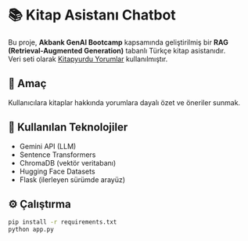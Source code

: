 # 📚 Kitap Asistanı Chatbot

Bu proje, **Akbank GenAI Bootcamp** kapsamında geliştirilmiş bir **RAG (Retrieval-Augmented Generation)** tabanlı Türkçe kitap asistanıdır.  
Veri seti olarak [Kitapyurdu Yorumlar](https://huggingface.co/datasets/alibayram/kitapyurdu_yorumlar) kullanılmıştır.

## 🎯 Amaç
Kullanıcılara kitaplar hakkında yorumlara dayalı özet ve öneriler sunmak.

## 🧩 Kullanılan Teknolojiler
- Gemini API (LLM)
- Sentence Transformers
- ChromaDB (vektör veritabanı)
- Hugging Face Datasets
- Flask (ilerleyen sürümde arayüz)

## ⚙️ Çalıştırma
```bash
pip install -r requirements.txt
python app.py
